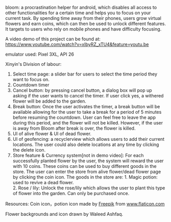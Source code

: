 bloom: 
a procrastination helper for android, which disables all access to other functionalities for a certain time and helps you to focus on your current task.
By spending time away from their phones, users grow virtual flowers and earn coins, which can then be used to unlock different features.
It targets to users who rely on mobile phones and have difficulty focusing.

A video demo of this project can be found at:
https://www.youtube.com/watch?v=xIbyRZ_xTU4&feature=youtu.be

emulator used: Pixel 3XL, API 26

Xinyin's Division of labour:
  1. Select time page: a slider bar for users to select the time period they want to focus on.
  2. Countdown timer
  3. Cancel button: by pressing cancel button, a dialog box will pop up asking if the user wants to cancel the timer. If user       click yes, a withered flower will be added to the garden.
  4. Break button: Once the user activates the timer, a break button will be available allowing for the user to take a break for a period of 5 minutes before resuming the countdown. User can feel free to leave the app during this period, and the flower will not be killed. However, if the user is away from Bloom after break is over, the flower is killed.
  5. UI of alive flower & UI of dead flower.
  6. UI of geofencing: a recyclerview which allows users to add their current locations. The user could also delete locations at any time by clicking the delete icon.
  7. Store feature & Currency system[not in demo video]: 
  For each successfully planted flower by the user, the system will reward the user with 10 coins. These coins can be used to buy different goods in the store. The user can enter the store from alive flower/dead flower page by clicking the coin icon. The goods in the store are: 
    1. Magic potion: used to revive a dead flower.     
    2. Rose / lily: Unlock the rose/lily which allows the user to plant this type of flower into the garden. Can only be purchased once. 
  

Resources:
Coin icon，potion icon made by <a href="https://www.flaticon.com/authors/freepik" title="Freepik">Freepik</a> from <a href="https://www.flaticon.com/" title="Flaticon"> www.flaticon.com</a>

Flower backgrounds and icon drawn by Waleed Ashfaq.

